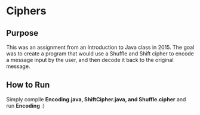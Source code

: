 # Ciphers
## Purpose
This was an assignment from an Introduction to Java class in 2015. The goal was to create a program that would use a Shuffle and Shift cipher to encode a message input by the user, and then decode it back to the original message.
## How to Run
Simply compile **Encoding.java, ShiftCipher.java, and Shuffle.cipher** and run **Encoding** :)
